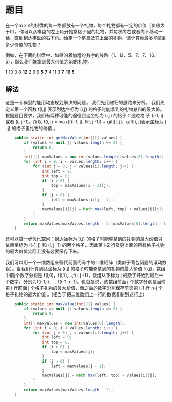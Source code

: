 # 题目

在一个m x n的棋盘的每一格都放有一个礼物，每个礼物都有一定的价值（价值大于0）。你可以从棋盘的左上角开始拿格子里的礼物，并每次向右或者向下移动一格，直到到达棋盘的右下角。给定一个棋盘及其上面的礼物，请计算你最多能拿到多少价值的礼物？

例如，在下面的棋盘中，如果沿着加粗的数字的线路（1、12、5、7、7、16、5），那么我们能拿到最大价值为53的礼物。

**1**   10  3  8
 **12**  2  9  6
 **5**  **7**  4  11
 3  **7**  **16**  **5**

## 解法

这是一个典型的能用动态规划解决的问题。 我们先用递归的思路来分析。 我们先定义第一个函数 f(i,j) 表示到达坐标为 (i,j) 的格子时能拿到的礼物总和的最大值。根据题目要求，我们有两种可能的途径到达坐标为 (i,j) 的格子：通过格 子 (i-1, j) 或者 (i, j -1)。所以 f(i, j) = max(f(i-1, j), f(i, j -1)) + gift[i, j]，gift[i, j]表示坐标为 ( i,j) 的格子里礼物的价值 。

```java
    public static int getMaxValue(int[][] values) {
        if (values == null || values.length == 0) {
            return 0;
        }
        int[][] maxValues = new int[values.length][values[0].length];
        for (int i = 0; i < values.length; i++) {
            for (int j = 0; j < values[i].length; j++) {
                int left = 0;
                int top = 0;
                if (i > 0) {
                    top = maxValues[i - 1][j];
                }
                if (j > 0) {
                    left = maxValues[i][j - 1];
                }
                maxValues[i][j] = Math.max(left, top) + values[i][j];
            }
        }
        return maxValues[maxValues.length - 1][maxValues[0].length - 1];
    }
```

还可以进一步优化空间：到达坐标为 (i,j) 的格子时能够拿到的礼物的最大价值只依赖坐标为  (i-1, j) 和 (i, j -1) 的两个格子，因此第 i-2 行及更上面的所有格子礼物的最大价值实际上没有必要保存下来。

我们可以用一个一维数组来替代前面代码中的二维矩阵（类似于背包问题的滚动数组）。当我们计算到达坐标为 (i,j) 的格子时能够拿到的礼物的最大价值 f(i,j)，数组中前j个数字分别是 f(i,0)，f(i,1),...,f(i, j -1)，数组从下标为 j 的数字开始到最后一个数字，分别为f(i-1,j) ,..., f(i-1, n-1)。也就是说，该数组前面 j 个数字分别是当前第 i 行前面 j 个格子礼物的最大价值，而之后的数字分别保存前面第 i-1 行 n-j 个格子礼物的最大价值 。(相当于把二维数组上一行的数据复制到这行上）

```java
    public static int maxValue(int[][] values) {
        if (values == null || values.length == 0) {
            return 0;
        }
        int[] maxValues = new int[values[0].length];
        for (int i = 0; i < values.length; i++) {
            for (int j = 0; j < values[i].length; j++) {
                int left = 0;
                int top = 0;
                if (i > 0) {
                    top = maxValues[j];
                }
                if (j > 0) {
                    left = maxValues[j - 1];
                }
                maxValues[j] = Math.max(left, top) + values[i][j];
            }
        }
        return maxValues[maxValues.length - 1];
    }
```

